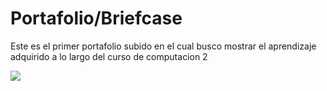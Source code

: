 #  Portafolio/Briefcase
Este es el primer portafolio subido en el cual busco mostrar el aprendizaje adquirido a lo largo del curso de computacion 2


<img src="https://admision.ucsp.edu.pe/back/img/carreras/ucsp-carreras-ciencias-computacion-1-2.jpg" /> 

